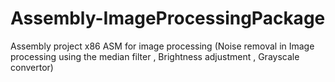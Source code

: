 # Assembly-ImageProcessingPackage
Assembly project x86 ASM for image processing (Noise removal in Image processing using the median filter , Brightness adjustment , Grayscale convertor)
